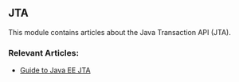 ## JTA

This module contains articles about the Java Transaction API (JTA).

### Relevant Articles:
- [Guide to Java EE JTA](https://www.baeldung.com/jee-jta)

